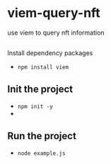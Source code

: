 # viem-query-nft
use viem to query nft information

## 
Install dependency packages
- ``npm install viem``

## Init the project
- ``npm init -y``
- 
## Run the project
- ``node example.js``
